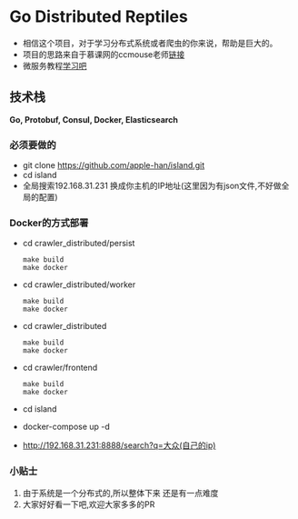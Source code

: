 # Go Distributed Reptiles
- 相信这个项目，对于学习分布式系统或者爬虫的你来说，帮助是巨大的。
- 项目的思路来自于慕课网的ccmouse老师[链接](https://coding.imooc.com/learn/list/180.html)
- 微服务教程[学习吧](https://study.163.com/course/courseMain.htm?courseId=1209482821)
## 技术栈
**Go, Protobuf, Consul, Docker, Elasticsearch**
### 必须要做的
- git clone https://github.com/apple-han/island.git
- cd island
- 全局搜索192.168.31.231 换成你主机的IP地址(这里因为有json文件,不好做全局的配置)

### Docker的方式部署
- cd crawler_distributed/persist

    ``` 
    make build
    make docker 
    ```
    
- cd crawler_distributed/worker
    ``` 
    make build
    make docker 
    ```
    
- cd crawler_distributed
   ``` 
   make build
   make docker 
   ```
    
- cd crawler/frontend
     ``` 
     make build
     make docker 
     ```
    
- cd island  
- docker-compose up -d
- http://192.168.31.231:8888/search?q=大众(自己的ip)


### 小贴士
1. 由于系统是一个分布式的,所以整体下来 还是有一点难度
2. 大家好好看一下吧,欢迎大家多多的PR

